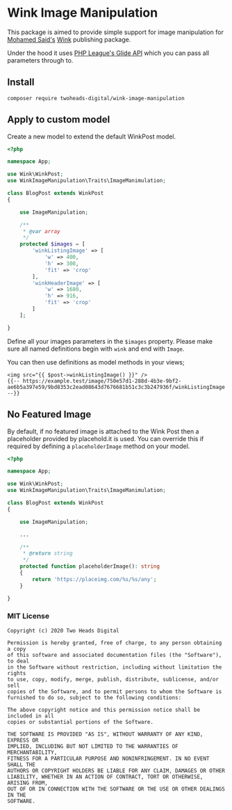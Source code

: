 # Wink Image Manipulation

This package is aimed to provide simple support for image manipulation for [Mohamed Said's](https://twitter.com/themsaid) [Wink](https://github.com/writingink/) publishing package.

Under the hood it uses [PHP League's Glide API](https://glide.thephpleague.com/1.0/api/quick-reference/) which you can pass all parameters through to.

## Install
```
composer require twoheads-digital/wink-image-manipulation
```

## Apply to custom model

Create a new model to extend the default WinkPost model.


```php
<?php

namespace App;

use Wink\WinkPost;
use WinkImageManipulation\Traits\ImageManimulation;

class BlogPost extends WinkPost
{

    use ImageManipulation;

    /**
     * @var array
     */
    protected $images = [
        'winkListingImage' => [
            'w' => 400,
            'h' => 300,
            'fit' => 'crop'
        ],
        'winkHeaderImage' => [
            'w' => 1680,
            'h' => 916,
            'fit' => 'crop'
        ]
    ];

}
```

Define all your images parameters in the `$images` property. Please make sure all named definitions begin with `wink` and end with `Image`.

You can then use definitions as model methods in your views;

```blade
<img src="{{ $post->winkListingImage() }}" />
{{-- https://example.test/image/750e57d1-288d-4b3e-9bf2-ae6b5a397e59/9bd8353c2ead08643d7676681b51c3c3b247936f/winkListingImage --}}
```

## No Featured Image

By default, if no featured image is attached to the Wink Post then a placeholder provided by placehold.it is used. You can override this if required by defining a `placeholderImage` method on your model.

```php
<?php

namespace App;

use Wink\WinkPost;
use WinkImageManipulation\Traits\ImageManimulation;

class BlogPost extends WinkPost
{

    use ImageManipulation;

    ...

    /**
     * @return string
     */
    protected function placeholderImage(): string
    {
        return 'https://placeimg.com/%s/%s/any';
    }

}
```

### MIT License
    
    Copyright (c) 2020 Two Heads Digital
    
    Permission is hereby granted, free of charge, to any person obtaining a copy
    of this software and associated documentation files (the "Software"), to deal
    in the Software without restriction, including without limitation the rights
    to use, copy, modify, merge, publish, distribute, sublicense, and/or sell
    copies of the Software, and to permit persons to whom the Software is
    furnished to do so, subject to the following conditions:
    
    The above copyright notice and this permission notice shall be included in all
    copies or substantial portions of the Software.
    
    THE SOFTWARE IS PROVIDED "AS IS", WITHOUT WARRANTY OF ANY KIND, EXPRESS OR
    IMPLIED, INCLUDING BUT NOT LIMITED TO THE WARRANTIES OF MERCHANTABILITY,
    FITNESS FOR A PARTICULAR PURPOSE AND NONINFRINGEMENT. IN NO EVENT SHALL THE
    AUTHORS OR COPYRIGHT HOLDERS BE LIABLE FOR ANY CLAIM, DAMAGES OR OTHER
    LIABILITY, WHETHER IN AN ACTION OF CONTRACT, TORT OR OTHERWISE, ARISING FROM,
    OUT OF OR IN CONNECTION WITH THE SOFTWARE OR THE USE OR OTHER DEALINGS IN THE
    SOFTWARE.

